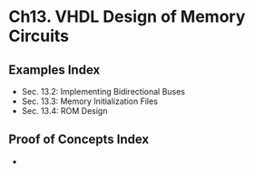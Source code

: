 # Ch13. VHDL Design of Memory Circuits

## Examples Index
* Sec. 13.2: Implementing Bidirectional Buses
* Sec. 13.3: Memory Initialization Files
* Sec. 13.4: ROM Design

## Proof of Concepts Index
*
